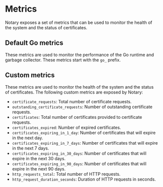 # Metrics

Notary exposes a set of metrics that can be used to monitor the health of the system and the status of certificates.

## Default Go metrics

These metrics are used to monitor the performance of the Go runtime and garbage collector. These metrics start with the `go_` prefix.

## Custom metrics

These metrics are used to monitor the health of the system and the status of certificates. The following custom metrics are exposed by Notary:

- `certificate_requests`: Total number of certificate requests.
- `outstanding_certificate_requests`: Number of outstanding certificate requests.
- `certificates`: Total number of certificates provided to certificate requests.
- `certificates_expired`: Number of expired certificates.
- `certificates_expiring_in_1_day`: Number of certificates that will expire in the next day.
- `certificates_expiring_in_7_days`: Number of certificates that will expire in the next 7 days.
- `certificates_expiring_in_30_days`: Number of certificates that will expire in the next 30 days.
- `certificates_expiring_in_90_days`: Number of certificates that will expire in the next 90 days.
- `http_requests_total`: Total number of HTTP requests.
- `http_request_duration_seconds`: Duration of HTTP requests in seconds.
